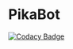 # PikaBot
[![Codacy Badge](https://api.codacy.com/project/badge/Grade/f6b0b4caf5584579889a5f2f132ef4ad)](https://www.codacy.com/app/Andnopomc/PikaBot?utm_source=github.com&utm_medium=referral&utm_content=Andnopomc/PikaBot&utm_campaign=badger)